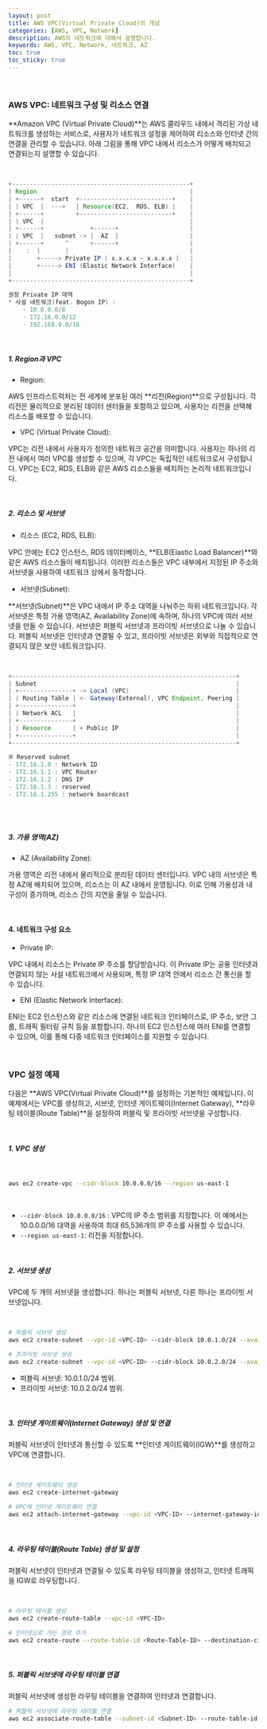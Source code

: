 ```yaml
---
layout: post
title: AWS VPC(Virtual Private Cloud)의 개념 
categories: [AWS, VPC, Network]
description: AWS의 네트워크에 대해서 설명합니다.
keywords: AWS, VPC, Network, 네트워크, AZ
toc: true
toc_sticky: true
---
```


<br>

### AWS VPC: 네트워크 구성 및 리소스 연결

**Amazon VPC (Virtual Private Cloud)**는 AWS 클라우드 내에서 격리된 가상 네트워크를 생성하는 서비스로, 사용자가 네트워크 설정을 제어하여 리소스와 인터넷 간의 연결을 관리할 수 있습니다.
아래 그림을 통해 VPC 내에서 리소스가 어떻게 배치되고 연결되는지 설명할 수 있습니다.

<br>

```groovy
+--------------------------------------------------+
| Region                                           |
| +------+  start  +--------------------------+    |
| | VPC  |  --->   | Resource(EC2,  RDS, ELB) |    |
| +------+         +--------------------------+    |
| | VPC  |                                         |
| +------+             +------+                    |
| | VPC  |   subnet -> |  AZ  |                    |
| +------+      ^      +------+                    |
|    :  |       |                                  |
|       +-----> Private IP ( x.x.x.x ~ x.x.x.x )   |
|       +-----> ENI (Elastic Network Interface)    |
|                                                  |
+--------------------------------------------------+

권장 Private IP 대역
* 사설 네트워크(feat. Bogon IP) : 
    - 10.0.0.0/8
    - 172.16.0.0/12
    - 192.168.0.0/16
```

<br>

##### 1. Region과 VPC

- Region:

AWS 인프라스트럭처는 전 세계에 분포된 여러 **리전(Region)**으로 구성됩니다. 각 리전은 물리적으로 분리된 데이터 센터들을 포함하고 있으며, 사용자는 리전을 선택해 리소스를 배포할 수 있습니다.

- VPC (Virtual Private Cloud):

VPC는 리전 내에서 사용자가 정의한 네트워크 공간을 의미합니다. 사용자는 하나의 리전 내에서 여러 VPC를 생성할 수 있으며, 각 VPC는 독립적인 네트워크로서 구성됩니다. VPC는 EC2, RDS, ELB와 같은 AWS 리소스들을 배치하는 논리적 네트워크입니다.

<br>

##### 2. 리소스 및 서브넷

- 리소스 (EC2, RDS, ELB):

VPC 안에는 EC2 인스턴스, RDS 데이터베이스, **ELB(Elastic Load Balancer)**와 같은 AWS 리소스들이 배치됩니다. 이러한 리소스들은 VPC 내부에서 지정된 IP 주소와 서브넷을 사용하여 네트워크 상에서 동작합니다.

- 서브넷(Subnet):

**서브넷(Subnet)**은 VPC 내에서 IP 주소 대역을 나눠주는 하위 네트워크입니다. 각 서브넷은 특정 가용 영역(AZ, Availability Zone)에 속하며, 하나의 VPC에 여러 서브넷을 만들 수 있습니다. 서브넷은 퍼블릭 서브넷과 프라이빗 서브넷으로 나눌 수 있습니다. 퍼블릭 서브넷은 인터넷과 연결될 수 있고, 프라이빗 서브넷은 외부와 직접적으로 연결되지 않은 보안 네트워크입니다.

<br>

```groovy
+---------------------------------------------------------------+
| Subnet                                                        |
| +---------------+ -> Local (VPC)                              |
| | Routing Table | <- Gateway(External), VPC Endpoint, Peering |
| +---------------+                                             |
| | Network ACL   |                                             |
| +---------------+                                             |
| | Resource      | + Public IP                                 |
| +---------------+                                             |
+---------------------------------------------------------------+

※ Reserved subnet
- 172.16.1.0 : Network ID
- 172.16.1.1 : VPC Router 
- 172.16.1.2 : DNS IP
- 172.16.1.3 : reserved
- 172.16.1.255 : network boardcast 
```

<br>

<br>

##### 3. 가용 영역(AZ)

- AZ (Availability Zone):

가용 영역은 리전 내에서 물리적으로 분리된 데이터 센터입니다. VPC 내의 서브넷은 특정 AZ에 배치되어 있으며, 리소스는 이 AZ 내에서 운영됩니다. 이로 인해 가용성과 내구성이 증가하며, 리소스 간의 지연을 줄일 수 있습니다.

<br>

#### 4. 네트워크 구성 요소

- Private IP:

VPC 내에서 리소스는 Private IP 주소를 할당받습니다. 이 Private IP는 공용 인터넷과 연결되지 않는 사설 네트워크에서 사용되며, 특정 IP 대역 안에서 리소스 간 통신을 할 수 있습니다.

- ENI (Elastic Network Interface):

ENI는 EC2 인스턴스와 같은 리소스에 연결된 네트워크 인터페이스로, IP 주소, 보안 그룹, 트래픽 필터링 규칙 등을 포함합니다. 하나의 EC2 인스턴스에 여러 ENI를 연결할 수 있으며, 이를 통해 다중 네트워크 인터페이스를 지원할 수 있습니다.

<br>


### VPC 설정 예제

다음은 **AWS VPC(Virtual Private Cloud)**를 설정하는 기본적인 예제입니다. 이 예제에서는 VPC를 생성하고, 서브넷, 인터넷 게이트웨이(Internet Gateway), **라우팅 테이블(Route Table)**을 설정하여 퍼블릭 및 프라이빗 서브넷을 구성합니다.

<br>

##### 1. VPC 생성

<br>

```bash
aws ec2 create-vpc --cidr-block 10.0.0.0/16 --region us-east-1
```

<br>

- `--cidr-block 10.0.0.0/16` : VPC의 IP 주소 범위를 지정합니다. 이 예에서는 10.0.0.0/16 대역을 사용하여 최대 65,536개의 IP 주소를 사용할 수 있습니다.
- `--region us-east-1`: 리전을 지정합니다.

<br>

##### 2. 서브넷 생성

VPC에 두 개의 서브넷을 생성합니다. 하나는 퍼블릭 서브넷, 다른 하나는 프라이빗 서브넷입니다.

<br>

```bash
# 퍼블릭 서브넷 생성
aws ec2 create-subnet --vpc-id <VPC-ID> --cidr-block 10.0.1.0/24 --availability-zone us-east-1a

# 프라이빗 서브넷 생성
aws ec2 create-subnet --vpc-id <VPC-ID> --cidr-block 10.0.2.0/24 --availability-zone us-east-1a
```

- 퍼블릭 서브넷: 10.0.1.0/24 범위.
- 프라이빗 서브넷: 10.0.2.0/24 범위.

<br>


##### 3. 인터넷 게이트웨이(Internet Gateway) 생성 및 연결

퍼블릭 서브넷이 인터넷과 통신할 수 있도록 **인터넷 게이트웨이(IGW)**를 생성하고 VPC에 연결합니다.

<br>

```bash 
# 인터넷 게이트웨이 생성
aws ec2 create-internet-gateway

# VPC에 인터넷 게이트웨이 연결
aws ec2 attach-internet-gateway --vpc-id <VPC-ID> --internet-gateway-id <IGW-ID>
```

<br>

##### 4. 라우팅 테이블(Route Table) 생성 및 설정

퍼블릭 서브넷이 인터넷과 연결될 수 있도록 라우팅 테이블을 생성하고, 인터넷 트래픽을 IGW로 라우팅합니다.

<br>

```bash
# 라우팅 테이블 생성
aws ec2 create-route-table --vpc-id <VPC-ID>

# 인터넷으로 가는 경로 추가
aws ec2 create-route --route-table-id <Route-Table-ID> --destination-cidr-block 0.0.0.0/0 --gateway-id <IGW-ID>
```

<br>

##### 5. 퍼블릭 서브넷에 라우팅 테이블 연결

퍼블릭 서브넷에 생성한 라우팅 테이블을 연결하여 인터넷과 연결합니다.

```bash
# 퍼블릭 서브넷에 라우팅 테이블 연결
aws ec2 associate-route-table --subnet-id <Subnet-ID> --route-table-id <Route-Table-ID>
```
